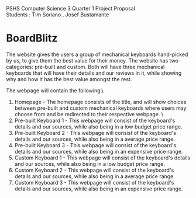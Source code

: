 PSHS Computer Science 3 Quarter 1 Project Proposal\
Students : Tim Soriano , Josef Bustamante

# BoardBlitz

The website gives the users a group of mechanical keyboards hand-picked by us, to give them the best value for their money. 
The website has two categories: pre-built and custom. Both will have three mechanical keyboards that will have their details and our reviews in it, while showing why and how it has the best value amongst the rest. 

The webpage will contain the following:\
  1. Homepage - The homepage consists of the title, and will show choices between pre-built and custom mechanical keyboards where users may choose from and be redirected to their respective webpage. \
  2. Pre-built Keyboard 1 - This webpage will consist of the keyboard's details and our sources, while also being in a low budget price range.
  3. Pre-built Keyboard 2 - This webpage will consist of the keyboard's details and our sources, while also being in a average price range.
  4. Pre-built Keyboard 3 - This webpage will consist of the keyboard's details and our sources, while also being in an expensive price range.
  5. Custom Keyboard 1 - This webpage will consist of the keyboard's details and our sources, while also being in a low budget price range.
  6. Custom Keyboard 2 - This webpage will consist of the keyboard's details and our sources, while also being in a average price range.
  7. Custom Keyboard 3 - This webpage will consist of the keyboard's details and our sources, while also being in an expensive price range.
